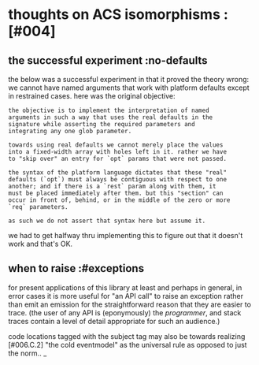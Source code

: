 # thoughts on ACS isomorphisms :[#004]

## the successful experiment :no-defaults

the below was a successful experiment in that it proved
the theory wrong: we cannot have named arguments that work with
platform defaults except in restrained cases. here was the original
objective:

    the objective is to implement the interpretation of named
    arguments in such a way that uses the real defaults in the
    signature while asserting the required parameters and
    integrating any one glob parameter.

    towards using real defaults we cannot merely place the values
    into a fixed-width array with holes left in it. rather we have
    to "skip over" an entry for `opt` params that were not passed.

    the syntax of the platform language dictates that these "real"
    defaults (`opt`) must always be contiguous with respect to one
    another; and if there is a `rest` param along with them, it
    must be placed immediately after them. but this "section" can
    occur in front of, behind, or in the middle of the zero or more
    `req` parameters.

    as such we do not assert that syntax here but assume it.

we had to get halfway thru implementing this to figure out that it
doesn't work and that's OK.




## when to raise :#exceptions




for present applications of this library at least and perhaps in
general, in error cases it is more useful for "an API call" to raise
an exception rather than emit an emission for the straightforward reason
that they are easier to trace. (the user of any API is (eponymously) the
*programmer*, and stack traces contain a level of detail appropriate for
such an audience.)

code locations tagged with the subject tag may also be towards realizing
[#006.C.2] "the cold eventmodel" as the universal rule as opposed to just the
norm..
_
